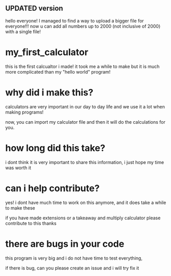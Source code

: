 ## UPDATED version
hello everyone! I managed to find a way to upload a bigger file for everyone!!! now u can add all numbers up to 2000 (not inclusive of 2000) with a single file!

# my_first_calculator
this is the first calcualtor i made! it took me a while to make but it is much more complicated than my "hello world" program!

# why did i make this?
calculators are very important in our day to day life and we use it a lot when making programs!

now, you can import my calculator file and then it will do the calculations for you.

# how long did this take?
i dont think it is very important to share this information, i just hope my time was worth it

# can i help contribute?
yes! i dont have much time to work on this anymore, and it does take a while to make these

if you have made extensions or a takeaway and multiply calculator please contribute to this thanks

# there are bugs in your code
this program is very big and i do not have time to test everything,

if there is bug, can you please create an issue and i will try fix it
